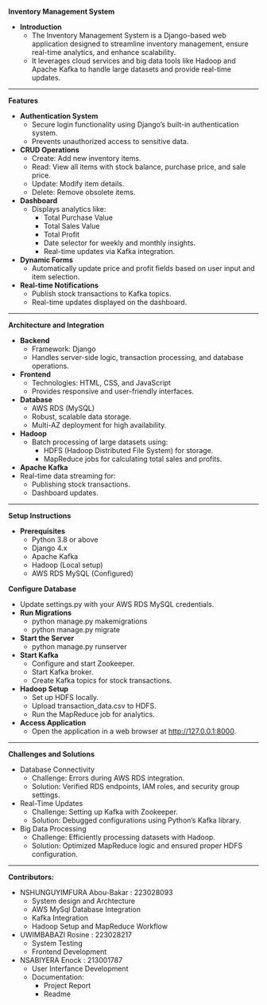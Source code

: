 **Inventory Management System**
- **Introduction**
  - The Inventory Management System is a Django-based web application designed to streamline inventory management, ensure real-time analytics, and enhance scalability. 
  - It leverages cloud services and big data tools like Hadoop and Apache Kafka to handle large datasets and provide real-time updates.
________________________________________
**Features**
- **Authentication System**
  - Secure login functionality using Django’s built-in authentication system.
  - Prevents unauthorized access to sensitive data.
- **CRUD Operations**
  - Create: Add new inventory items.
  - Read: View all items with stock balance, purchase price, and sale price.
  - Update: Modify item details.
  - Delete: Remove obsolete items.
- **Dashboard**
  - Displays analytics like:
     - Total Purchase Value
     - Total Sales Value
     - Total Profit
     - Date selector for weekly and monthly insights.
     - Real-time updates via Kafka integration.
- **Dynamic Forms**
  - Automatically update price and profit fields based on user input and item selection.
- **Real-time Notifications**
  - Publish stock transactions to Kafka topics.
  - Real-time updates displayed on the dashboard.
________________________________________

**Architecture and Integration**
- **Backend**
   - Framework: Django
   - Handles server-side logic, transaction processing, and database operations.
- **Frontend**
   - Technologies: HTML, CSS, and JavaScript
   - Provides responsive and user-friendly interfaces.
- **Database**
   - AWS RDS (MySQL)
   - Robust, scalable data storage.
   - Multi-AZ deployment for high availability.
- **Hadoop**
  - Batch processing of large datasets using:
    - HDFS (Hadoop Distributed File System) for storage.
    - MapReduce jobs for calculating total sales and profits.
- **Apache Kafka**
- Real-time data streaming for:
    - Publishing stock transactions.
    - Dashboard updates.
________________________________________
**Setup Instructions**
- **Prerequisites**
  - Python 3.8 or above
  - Django 4.x
  - Apache Kafka
  - Hadoop (Local setup)
  - AWS RDS MySQL (Configured)


**Configure Database**
  - Update settings.py with your AWS RDS MySQL credentials.
- **Run Migrations**
  - python manage.py makemigrations
  - python manage.py migrate
- **Start the Server**
  - python manage.py runserver
- **Start Kafka**
  - Configure and start Zookeeper.
  - Start Kafka broker.
  - Create Kafka topics for stock transactions.
- **Hadoop Setup**
  - Set up HDFS locally.
  - Upload transaction_data.csv to HDFS.
  - Run the MapReduce job for analytics.
- **Access Application**
  - Open the application in a web browser at http://127.0.0.1:8000.
________________________________________
**Challenges and Solutions**
 - Database Connectivity
    - Challenge: Errors during AWS RDS integration.
    - Solution: Verified RDS endpoints, IAM roles, and security group settings.
 - Real-Time Updates
    - Challenge: Setting up Kafka with Zookeeper.
    - Solution: Debugged configurations using Python’s Kafka library.
 - Big Data Processing
    - Challenge: Efficiently processing datasets with Hadoop.
    - Solution: Optimized MapReduce logic and ensured proper HDFS configuration.
________________________________________
**Contributors:**
 - NSHUNGUYIMFURA Abou-Bakar : 223028093
    - System design and Archtecture
    - AWS MySql Database Integration
    - Kafka Integration
    - Hadoop Setup and MapReduce Workflow
 - UWIMBABAZI Rosine : 223028217
    - System Testing
    - Frontend Development
 - NSABIYERA Enock : 213001787
    - User Interfance Development
    - Documentation:
        - Project Report
        - Readme
